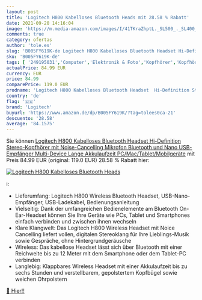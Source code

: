 ```yaml
---
layout: post
title: 'Logitech H800 Kabelloses Bluetooth Heads mit 28.58 % Rabatt'
date: 2021-09-20 14:16:04
image: 'https://m.media-amazon.com/images/I/41TKraZhptL._SL500_._SL400_.jpg'
comments: true
category: ofertas
author: 'tole.es'
slug: 'B005FY619K-de Logitech H800 Kabelloses Bluetooth Headset Hi-Definition...'
sku: 'B005FY619K-de'
tags: [ '249195031','Computer','Elektronik & Foto','Kopfhörer','Kopfhörer & Zubehör','Produkte','Sound & Boxen','Sport-Kopfhörer','logitech', ]
actualPrice: 84.99 EUR
currency: EUR
price: 84.99
comparePrice: 119.0 EUR
prodname: 'Logitech H800 Kabelloses Bluetooth Headset  Hi-Definition Stereo-Kopfhörer mit Noise-Cancelling Mikrofon  Bluetooth und Nano USB-Empfänger  Multi-Device  Lange Akkulaufzeit  PC/Mac/Tablet/Mobilgeräte'
country: 'de'
flag: '🇩🇪'
brand: 'Logitech'
buyurl: 'https://www.amazon.de/dp/B005FY619K/?tag=tolees0ca-21'
descuento: '28.58'
average: '84.1575'
---
```


Sie können [Logitech H800 Kabelloses Bluetooth Headset  Hi-Definition Stereo-Kopfhörer mit Noise-Cancelling Mikrofon  Bluetooth und Nano USB-Empfänger  Multi-Device  Lange Akkulaufzeit  PC/Mac/Tablet/Mobilgeräte](https://www.amazon.de/dp/B005FY619K/?tag=tolees0ca-21) mit Preis 84.99 EUR (original: 119.0 EUR) 28.58 % Rabatt hier:

[![Logitech H800 Kabelloses Bluetooth Heads](https://m.media-amazon.com/images/I/41TKraZhptL._SL500_._SL400_.jpg)](https://www.amazon.de/dp/B005FY619K/?tag=tolees0ca-21)

ℹ️:

- Lieferumfang: Logitech H800 Wireless Bluetooth Headset, USB-Nano-Empfänger, USB-Ladekabel, Bedienungsanleitung
- Vielseitig: Dank der umfangreichen Bedienelemente am Bluetooth On-Ear-Headset können Sie Ihre Geräte wie PCs, Tablet und Smartphones einfach verbinden und zwischen ihnen wechseln
- Klare Klangwelt: Das Logitech H800 Wireless Headset mit Noice Cancelling liefert vollen, digitalen Stereoklang für Ihre Lieblings-Musik sowie Gespräche, ohne Hintergrundgeräusche
- Wireless: Das kabellose Headset lässt sich über Bluetooth mit einer Reichweite bis zu 12 Meter mit dem Smartphone oder dem Tablet-PC verbinden
- Langlebig: Klappbares Wireless Headset mit einer Akkulaufzeit bis zu sechs Stunden und verstellbarem, gepolstertem Kopfbügel sowie weichen Ohrpolstern

[🛒 Hier!!](https://www.amazon.de/dp/B005FY619K/?tag=tolees0ca-21)
